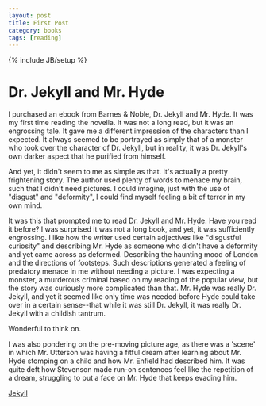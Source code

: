 ```yaml
---
layout: post
title: First Post
category: books
tags: [reading]
---
```

{% include JB/setup %}

# Dr. Jekyll and Mr. Hyde

I purchased an ebook from Barnes & Noble, Dr. Jekyll and Mr. Hyde. It was my first time
reading the novella. It was not a long read, but it was an engrossing tale. It gave me
a different impression of the characters than I expected. It always seemed to be portrayed
as simply that of a monster who took over the character of Dr. Jekyll, but in reality,
it was Dr. Jekyll's own darker aspect that he purified from himself.

And yet, it didn't seem to me as simple as that. It's actually a pretty frightening story.
The author used plenty of words to menace my brain, such that I didn't need pictures.
I could imagine, just with the use of "disgust" and "deformity", I could find myself feeling
a bit of terror in my own mind.

It was this that prompted me to read Dr. Jekyll and Mr. Hyde. Have you read it before?
I was surprised it was not a long book, and yet, it was sufficiently engrossing. I like
how the writer used certain adjectives like "disgustful curiosity" and describing Mr. 
Hyde as someone who didn't have a deformity and yet came across as deformed. Describing 
the haunting mood of London and the directions of footsteps. Such descriptions generated 
a feeling of predatory menace in me without needing a picture. I was expecting a monster, 
a murderous criminal based on my reading of the popular view, but the story was curiously 
more complicated than that. Mr. Hyde was really Dr. Jekyll, and yet it seemed like only
time was needed before Hyde could take over in a certain sense--that while it was still Dr.
Jekyll, it was really Dr. Jekyll with a childish tantrum.

Wonderful to think on.

I was also pondering on the pre-moving picture age, as there was a 'scene' in which Mr. Utterson was having a fitful dream after learning about Mr. Hyde stomping on a child and how Mr. Enfield had described him. It was quite deft how Stevenson made run-on sentences feel like the repetition of a dream, struggling to put a face on Mr. Hyde that keeps evading him.

[Jekyll](http://jekyllrb.com/)